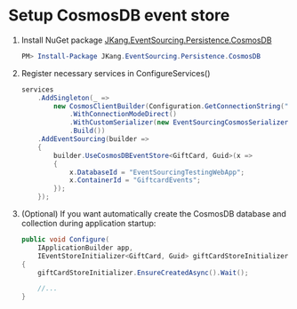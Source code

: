 # Setup CosmosDB event store

1. Install NuGet package [JKang.EventSourcing.Persistence.CosmosDB](https://www.nuget.org/packages/JKang.EventSourcing.Persistence.CosmosDB/)

    ```powershell
    PM> Install-Package JKang.EventSourcing.Persistence.CosmosDB
    ```

1. Register necessary services in ConfigureServices()

    ```csharp
	services
        .AddSingleton(_ =>
            new CosmosClientBuilder(Configuration.GetConnectionString("CosmosDB"))
                .WithConnectionModeDirect()
                .WithCustomSerializer(new EventSourcingCosmosSerializer())
                .Build())
        .AddEventSourcing(builder =>
        {
            builder.UseCosmosDBEventStore<GiftCard, Guid>(x =>
            {
                x.DatabaseId = "EventSourcingTestingWebApp";
                x.ContainerId = "GiftcardEvents";
            });
        });
    ```

1. (Optional) If you want automatically create the CosmosDB database and collection during application startup:

    ```csharp
    public void Configure(
        IApplicationBuilder app,
        IEventStoreInitializer<GiftCard, Guid> giftCardStoreInitializer)
    {
        giftCardStoreInitializer.EnsureCreatedAsync().Wait();

        //...
    }
    ```
